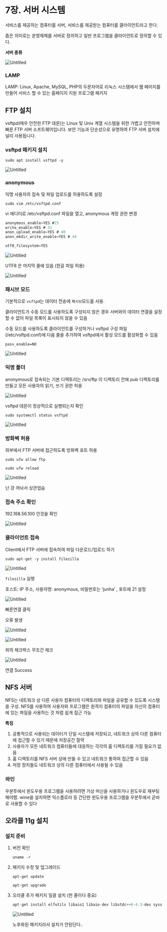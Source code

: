 # 7장. 서버 시스템

서비스를 제공하는 컴퓨터를 서버, 서비스를 제공받는 컴퓨터를 클라이언트라고 한다.

좁은 의미로는 운영체제를 서버로 정의하고 일반 프로그램을 클라이언트로 정의할 수 있다.

****************서버 종류****************

![Untitled](./UBUNTU7_IMAGES/1.png)

### LAMP

LAMP: Linux, Apache, MySQL, PHP의 두문자어로 리눅스 시스템에서 웹 페이지를 만들어 서비스 할 수 있는 홈페이지 지원 프로그램 패키지

## FTP 설치

vsftpd(매우 안전한 FTP 데몬)는 Linux 및 Unix 계열 시스템을 위한 가볍고 안전하며 빠른 FTP 서버 소프트웨어입니다. 보안 기능과 단순성으로 유명하여 FTP 서버 설치에 널리 사용됩니다.

### vsftpd 패키지 설치

`sudo apt install vsftpd -y`

![Untitled](./UBUNTU7_IMAGES/2.png)

### anonymous

익명 사용자의 접속 및 파일 업로드를 허용하도록 설정

`sudo vim /etc/vsftpd.conf`

vi 에디터로 /etc/vsftpd.conf 파일을 열고, anonymous 계정 권한 변경

```groovy
anonymous_enable=YES #25
write_enable=YES # 31
anon_upload_enable=YES # 40
anon_mkdir_write_enable=YES # 44

utf8_filesystem=YES
```

![Untitled](./UBUNTU7_IMAGES/3.png)

UTF8 은 마지막 줄에 있음 (한글 파일 허용)

![Untitled](./UBUNTU7_IMAGES/4.png)

### 패시브 모드

기본적으로 `vsftpd`는 데이터 전송에 `패시브`모드를 사용. 

클라이언트가 수동 모드를 사용하도록 구성되지 않은 경우 서버와의 데이터 연결을 설정할 수 없어 파일 목록이 표시되지 않을 수 있음 

수동 모드를 사용하도록 클라이언트를 구성하거나 vsftpd 구성 파일(/etc/vsftpd.conf)에 다음 줄을 추가하여 vsftpd에서 활성 모드를 활성화할 수 있음

`pasv_enable=NO`

![Untitled](./UBUNTU7_IMAGES/5.png)

### 익명 폴더

anonymous로 접속되는 기본 디렉토리는 /srv/ftp 이 디렉토리 안에 pub 디렉토리를 만들고 모든 사용자의 읽기, 쓰기 권한 허용

![Untitled](./UBUNTU7_IMAGES/6.png)

vsftpd 데몬이 정상적으로 실행되는지 확인

`sudo systemctl status vsftpd`

![Untitled](./UBUNTU7_IMAGES/7.png)

### 방화벽 허용

외부에서 FTP 서버에 접근하도록 방화벽 포트 허용

`sudo ufw allow ftp`

`sudo ufw reload`

![Untitled](./UBUNTU7_IMAGES/8.png)

난 걍 꺼놔서 상관업슴

### 접속 주소 확인

192.168.56.100 인것을 확인

![Untitled](./UBUNTU7_IMAGES/9.png)

### 클라이언트 접속

Client에서 FTP 서버에 접속하여 파일 다운로드/업로드 하기

`sudo apt-get -y install filezilla`

![Untitled](./UBUNTU7_IMAGES/10.png)

`filezilla` 실행

호스트: IP 주소, 사용자명: anonymous, 비밀번호는 ‘junha’ , 포트에 21 설정

![Untitled](./UBUNTU7_IMAGES/11.png)

빠른연결 클릭

오류 발생

![Untitled](./UBUNTU7_IMAGES/12.png)

![Untitled](./UBUNTU7_IMAGES/13.png)

위의 체크박스 무조건 체크

![Untitled](./UBUNTU7_IMAGES/14.png)

연결 Success

## NFS 서버

NFS는 네트워크 상 다른 사용자 컴퓨터의 디렉토리와 파일을 공유할 수 있도록 시스템을 구성. NFS를 사용하여 사용자와 프로그램은 원격지 컴퓨터의 파일을 자신의 컴퓨터에 있는 파일을 사용하는 것 처럼 쉽게 접근 가능

**********특징**********

1. 공통적으로 사용되는 데이터가 단일 시스템에 저장되고, 네트워크 상의 다른 컴퓨터에 접근할 수 있기 때문에 저장공간 절약
2. 사용자가 모든 네트워크 컴퓨터들에 대응하는 각각의 홈 디렉토리를 가질 필요가 없음
3. 홈 디렉토리를 NFS 서버 상에 만들 수 있고 네트워크 통하여 접근할 수 있음
4. 저장 장치들도 네트워크 상의 다른 컴퓨터에서 사용될 수 있음

### 와인

우분투에서 윈도우용 프로그램을 사용하려면 가상 머신을 사용하거나 윈도우로 재부팅 해야함.
wine을 설치하면 익스플로러 등 간단한 윈도우용 프로그램을 우분투에서 곧바로 사용할 수 있다

## 오라클 11g 설치

### 설치 준비

1. 버전 확인
    
    `uname -r`
    
2. 패키지 수정 및 업그레이드
    
    `apt-get update`
    
    `apt-get upgrade`
    
3. 오라클 추가 패키지 일괄 설치 (한 줄이다 중요)
    
    ```java
    apt-get install elfutils libaio1 libaio-dev libstdc++6-4.3-dev sysstat lesstif2 lesstif2-dev build-essential rpm original-awk ksh alien
    ```
    
    ![Untitled](./UBUNTU7_IMAGES/15.png)
    
    노후화된 패키지라서 설치가 안된단다..